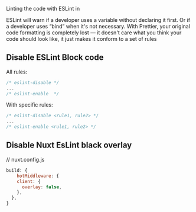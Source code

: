 Linting the code with ESLint in 

ESLint will warn if a developer uses a variable without declaring it first. Or if a developer uses “bind” when it's not necessary. With Prettier, your original code formatting is completely lost — it doesn't care what you think your code should look like, it just makes it conform to a set of rules



## Disable ESLint Block code
All rules:

```js
/* eslint-disable */
...
/* eslint-enable  */
```


With specific rules:
```js
/* eslint-disable <rule1, rule2> */
...
/* eslint-enable <rule1, rule2> */
```

## Disable Nuxt EsLint black overlay
// nuxt.config.js
```js
build: {
    hotMiddleware: {
    client: {
      overlay: false,
    },
  },
}
```
